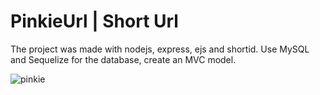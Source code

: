 # PinkieUrl | Short Url

The project was made with nodejs, express, ejs and shortid. Use MySQL and Sequelize for the database, create an MVC model.

![pinkie](https://github.com/felipeB21/Nodejs-short-url/assets/138345364/81b3727f-6a95-4c01-b302-a5acf1badf63)
